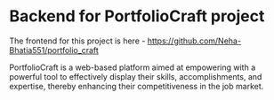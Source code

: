 # Backend for PortfolioCraft project

The frontend for this project is here - https://github.com/Neha-Bhatia551/portfolio_craft

PortfolioCraft is a web-based platform aimed at empowering with a powerful tool to effectively display their skills, accomplishments, and expertise, thereby enhancing their competitiveness in the job market.
